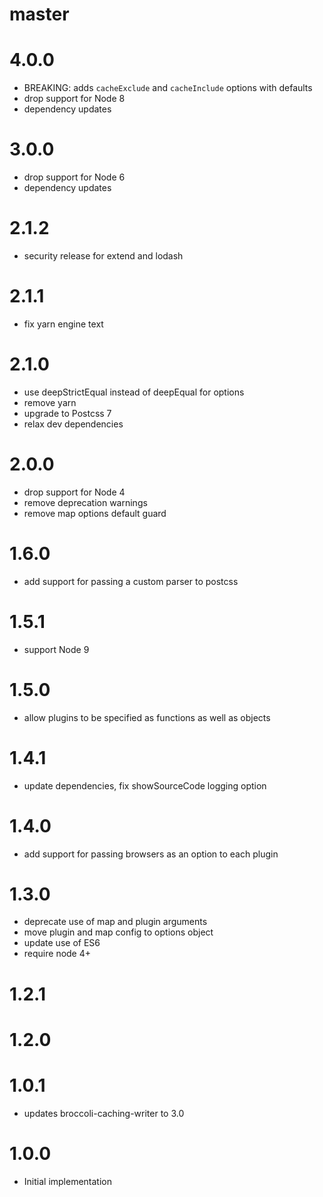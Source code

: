 # master

# 4.0.0

* BREAKING: adds `cacheExclude` and `cacheInclude` options with defaults
* drop support for Node 8
* dependency updates

# 3.0.0

* drop support for Node 6
* dependency updates

# 2.1.2

* security release for extend and lodash

# 2.1.1

* fix yarn engine text

# 2.1.0

* use deepStrictEqual instead of deepEqual for options
* remove yarn
* upgrade to Postcss 7
* relax dev dependencies

# 2.0.0

* drop support for Node 4
* remove deprecation warnings
* remove map options default guard

# 1.6.0

* add support for passing a custom parser to postcss

# 1.5.1

* support Node 9

# 1.5.0

* allow plugins to be specified as functions as well as objects

# 1.4.1

* update dependencies, fix showSourceCode logging option

# 1.4.0

* add support for passing browsers as an option to each plugin

# 1.3.0

* deprecate use of map and plugin arguments
* move plugin and map config to options object
* update use of ES6
* require node 4+

# 1.2.1

# 1.2.0

# 1.0.1

* updates broccoli-caching-writer to 3.0

# 1.0.0

* Initial implementation

